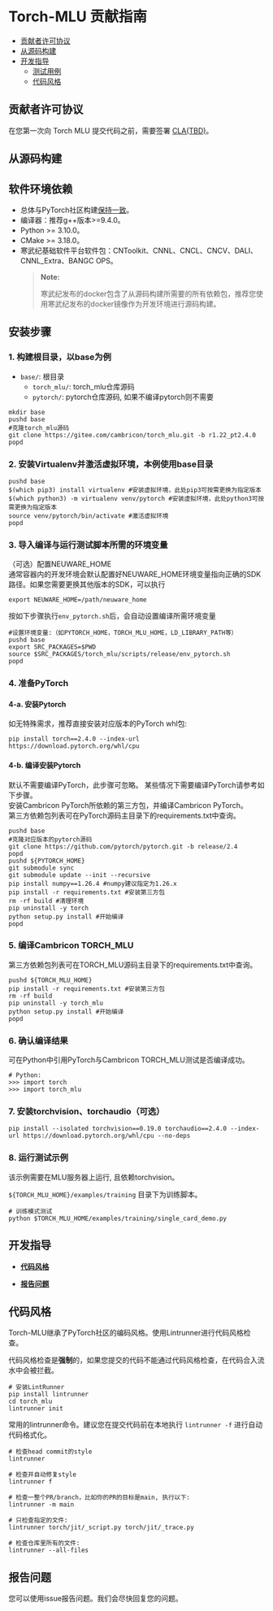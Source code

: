 # Torch-MLU 贡献指南
-   [贡献者许可协议](#贡献者许可协议.md)
-   [从源码构建](#从源码构建.md)
-   [开发指导](#开发指导.md)
    -   [测试用例](#测试用例.md)
    -   [代码风格](#代码风格.md)

<h2 id="贡献者许可协议.md">贡献者许可协议</h2>

在您第一次向 Torch MLU 提交代码之前，需要签署 [CLA(TBD)](https://www.cambricon.com)。

<h2 id="从源码构建.md">从源码构建</h2>

## 软件环境依赖

- 总体与PyTorch社区构建[保持一致](https://github.com/pytorch/pytorch?tab=readme-ov-file#from-source)。
- 编译器：推荐g++版本>=9.4.0。
- Python >= 3.10.0。
- CMake >= 3.18.0。
- 寒武纪基础软件平台软件包：CNToolkit、CNNL、CNCL、CNCV、DALI、CNNL_Extra、BANGC OPS。
  > **Note:**
  >
  > 寒武纪发布的docker包含了从源码构建所需要的所有依赖包，推荐您使用寒武纪发布的docker镜像作为开发环境进行源码构建。

## 安装步骤

### 1. 构建根目录，以base为例
   - `base/`: 根目录
     - `torch_mlu/`: torch_mlu仓库源码
     - `pytorch/`: pytorch仓库源码, 如果不编译pytorch则不需要

   ```
   mkdir base
   pushd base
   #克隆torch_mlu源码
   git clone https://gitee.com/cambricon/torch_mlu.git -b r1.22_pt2.4.0
   popd
   ```

### 2. 安装Virtualenv并激活虚拟环境，本例使用base目录

   ```
   pushd base
   $(which pip3) install virtualenv #安装虚拟环境，此处pip3可按需更换为指定版本
   $(which python3) -m virtualenv venv/pytorch #安装虚拟环境，此处python3可按需更换为指定版本
   source venv/pytorch/bin/activate #激活虚拟环境
   popd
   ```

### 3. 导入编译与运行测试脚本所需的环境变量
   
  （可选）配置NEUWARE_HOME<br>
   通常容器内的开发环境会默认配置好NEUWARE_HOME环境变量指向正确的SDK路径。如果您需要更换其他版本的SDK，可以执行

   ```
   export NEUWARE_HOME=/path/neuware_home
   ```

   按如下步骤执行`env_pytorch.sh`后，会自动设置编译所需环境变量

   ```
   #设置环境变量:（如PYTORCH_HOME，TORCH_MLU_HOME，LD_LIBRARY_PATH等）
   pushd base
   export SRC_PACKAGES=$PWD
   source $SRC_PACKAGES/torch_mlu/scripts/release/env_pytorch.sh
   popd
   ```

### 4. 准备PyTorch

#### 4-a. 安装Pytorch
   如无特殊需求，推荐直接安装对应版本的PyTorch whl包:

   ```
   pip install torch==2.4.0 --index-url https://download.pytorch.org/whl/cpu
   ```

#### 4-b. 编译安装Pytorch
   默认不需要编译PyTorch，此步骤可忽略。 某些情况下需要编译PyTorch请参考如下步骤。<br>
   安装Cambricon PyTorch所依赖的第三方包，并编译Cambricon PyTorch。<br>
   第三方依赖包列表可在PyTorch源码主目录下的requirements.txt中查询。

   ```
   pushd base
   #克隆对应版本的pytorch源码 
   git clone https://github.com/pytorch/pytorch.git -b release/2.4
   popd
   pushd ${PYTORCH_HOME}
   git submodule sync
   git submodule update --init --recursive
   pip install numpy==1.26.4 #numpy建议指定为1.26.x
   pip install -r requirements.txt #安装第三方包
   rm -rf build #清理环境
   pip uninstall -y torch
   python setup.py install #开始编译
   popd
   ```

### 5. 编译Cambricon TORCH_MLU

   第三方依赖包列表可在TORCH_MLU源码主目录下的requirements.txt中查询。

   ```
   pushd ${TORCH_MLU_HOME}
   pip install -r requirements.txt #安装第三方包
   rm -rf build
   pip uninstall -y torch_mlu
   python setup.py install #开始编译
   popd
   ```


### 6. 确认编译结果

   可在Python中引用PyTorch与Cambricon TORCH_MLU测试是否编译成功。

   ```
   # Python:
   >>> import torch
   >>> import torch_mlu
   ```

### 7. 安装torchvision、torchaudio（可选）


   ```
   pip install --isolated torchvision==0.19.0 torchaudio==2.4.0 --index-url https://download.pytorch.org/whl/cpu --no-deps
   ```

### 8. 运行测试示例

   该示例需要在MLU服务器上运行, 且依赖torchvision。

   ``${TORCH_MLU_HOME}/examples/training`` 目录下为训练脚本。

   ```
   # 训练模式测试
   python $TORCH_MLU_HOME/examples/training/single_card_demo.py
   ```


<h2 id="开发指导.md">开发指导</h2>

-   **[代码风格](#代码风格.md)**

-   **[报告问题](#报告问题.md)**

<h2 id="代码风格.md">代码风格</h2>

Torch-MLU继承了PyTorch社区的编码风格。使用Lintrunner进行代码风格检查。

代码风格检查是**强制**的，如果您提交的代码不能通过代码风格检查，在代码合入流水中会被拦截。

```
# 安装LintRunner
pip install lintrunner
cd torch_mlu
lintrunner init
```

常用的lintrunner命令。建议您在提交代码前在本地执行 `lintrunner -f` 进行自动代码格式化。

```
# 检查head commit的style
lintrunner

# 检查并自动修复style
lintrunner f

# 检查一整个PR/branch，比如你的PR的目标是main, 执行以下:
lintrunner -m main

# 只检查指定的文件:
lintrunner torch/jit/_script.py torch/jit/_trace.py

# 检查仓库里所有的文件:
lintrunner --all-files
```

<h2 id="报告问题.md">报告问题</h2>

您可以使用issue报告问题。我们会尽快回复您的问题。
